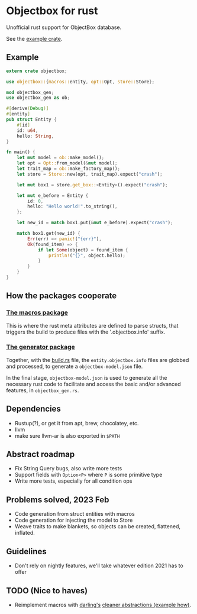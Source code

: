 # Objectbox for rust
Unofficial rust support for ObjectBox database.

See the [example crate](example/src/main.rs).

## Example
```rust
extern crate objectbox;

use objectbox::{macros::entity, opt::Opt, store::Store};

mod objectbox_gen;
use objectbox_gen as ob;

#[derive(Debug)]
#[entity]
pub struct Entity {
    #[id]
    id: u64,
    hello: String,
}

fn main() {
    let mut model = ob::make_model();
    let opt = Opt::from_model(&mut model);
    let trait_map = ob::make_factory_map();
    let store = Store::new(opt, trait_map).expect("crash");

    let mut box1 = store.get_box::<Entity>().expect("crash");

    let mut e_before = Entity {
        id: 0,
        hello: "Hello world!".to_string(),
    };

    let new_id = match box1.put(&mut e_before).expect("crash");

    match box1.get(new_id) {
        Err(err) => panic!("{err}"),
        Ok(found_item) => {
            if let Some(object) = found_item {
                println!("{}", object.hello);
            }
        }
    }
}
```

## How the packages cooperate
### [The macros package](macros/src/lib.rs)
This is where the rust meta attributes are defined to parse structs, that triggers
the build to produce files with the '.objectbox.info' suffix.

### [The generator package](generator/src/lib.rs)
Together, with the [build.rs](example/build.rs) file, the `entity.objectbox.info` files
are globbed and processed, to generate a `objectbox-model.json` file.

In the final stage, `objectbox-model.json` is used to generate all the necessary
rust code to facilitate and access the basic and/or advanced features, in `objectbox_gen.rs`.

## Dependencies
* Rustup(?), or get it from apt, brew, chocolatey, etc.
* llvm
* make sure llvm-ar is also exported in `$PATH`

## Abstract roadmap
* Fix String Query bugs, also write more tests
* Support fields with `Option<P>` where `P` is some primitive type
* Write more tests, especially for all condition ops

## Problems solved, 2023 Feb
* Code generation from struct entities with macros
* Code generation for injecting the model to Store
* Weave traits to make blankets, so objects can be created, flattened, inflated.

## Guidelines
* Don't rely on nightly features, we'll take whatever edition 2021 has to offer

## TODO (Nice to haves)
* Reimplement macros with [darling's](https://github.com/TedDriggs/darling/blob/master/examples/consume_fields.rs) [cleaner abstractions (example how)](https://github.com/Buggaboo/lean_buffer/blob/main/macros/src/lib.rs).
